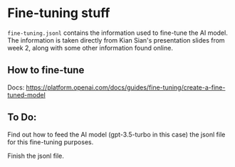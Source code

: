 # Fine-tuning stuff

`fine-tuning.jsonl` contains the information used to fine-tune the AI model. The information is taken directly from Kian Sian's presentation slides from week 2, along with some other information found online.


## How to fine-tune
Docs: https://platform.openai.com/docs/guides/fine-tuning/create-a-fine-tuned-model


## To Do:
Find out how to feed the AI model (gpt-3.5-turbo in this case) the jsonl file for this fine-tuning purposes.

Finish the jsonl file.
